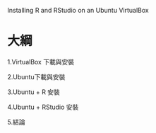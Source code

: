 Installing R and RStudio on an Ubuntu VirtualBox

# 大綱

1.VirtualBox 下載與安裝

2.Ubuntu下載與安裝

3.Ubuntu + R 安裝

4.Ubuntu + RStudio 安裝

5.結論
